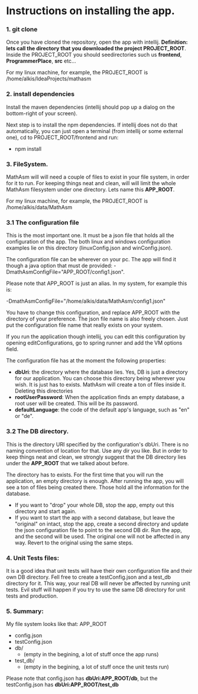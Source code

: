 # Instructions on installing the app.


### 1. git clone
Once you have cloned the repository, open the app with intellij.
**Definition: lets call the directory that you downloaded the project PROJECT_ROOT**.
Inside the PROJECT_ROOT you should seedirectories such us **frontend**, **ProgrammerPlace**, **src** etc...

For my linux machine, for example, the PROJECT_ROOT is /home/alkis/IdeaProjects/mathasm


### 2. install dependencies
Install the maven dependencies (intellij should pop up a dialog on the bottom-right of your screen).

Next step is to install the npm dependencies. If intellij does not do that automatically, you can just open a terminal
(from intellij or some external one), cd to PROJECT_ROOT/frontend and run:
- npm install


### 3. FileSystem.
MathAsm will will need a couple of files to exist in your file system, in order for it to run.
For keeping things neat and clean, will will limit the whole MathAsm filesystem under one directory.
Lets name this **APP_ROOT**.

For my linux machine, for example, the PROJECT_ROOT is /home/alkis/data/MathAsm


### 3.1 The configuration file
This is the most important one. It must be a json file that holds all the configuration of the app.
The both linux and windows configuration examples lie on this directory (linuxConfig.json and winConfig.json).

The configuration file can be wherever on your pc. The app will find it though a java option that must de provided:
-DmathAsmConfigFile="APP_ROOT/config1.json".

Please note that APP_ROOT is just an alias.
In my system, for example this is:

-DmathAsmConfigFile="/home/alkis/data/MathAsm/config1.json"

You have to change this configuration, and replace APP_ROOT with the directory of your preference.
The json file name is also freely chosen. Just put the configuration file name that really exists on your system.

If you run the application though intellij, you can edit this configuration by opening editConfigurations, go to spring runner
and add the VM options field.

The configuration file has at the moment the following properties:
- **dbUri**: the directory where the database lies. Yes, DB is just a directory for our application. You can choose this directory being wherever you wish.
   It is just has to exists. MathAsm will create a ton of files inside it. Deleting this directories
- **rootUserPassword**: When the application finds an empty database, a root user will be created. This will be its password.
- **defaultLanguage**: the code of the default app's language, such as "en" or "de".


### 3.2 The DB directory.
This is the directory URI specified by the configuration's dbUri.
There is no naming convention of location for that. Use any dir you like.
But in order to keep things neat and clean, we strongly suggest that the DB directory lies under the **APP_ROOT**
that we talked about before.

The directory has to exists. For the first time that you will run the application, an empty directory is enough.
After running the app, you will see a ton of files being created there. Those hold all the information for the database.

- If you want to "drop" your whole DB, stop the app, empty out this directory and start again.
- If you want to start the app with a second database, but leave the "original" on intact, stop the app,
    create a second directory and update the json configuration file to point to the second DB dir. Run the app, and
    the second will be used. The original one will not be affected in any way. Revert to the original using the same steps.
    
### 4. Unit Tests files:
It is a good idea that unit tests will have their own configuration file and their own DB directory.
Fell free to create a testConfig.json and a test_db directory for it. This way, your real DB will never be affected
by running unit tests. Evil stuff will happen if you try to use the same DB directory for unit tests and production.


### 5. Summary:
My file system looks like that:
APP_ROOT
- config.json
- testConfig.json
- db/
  - (empty in the begining, a lot of stuff once the app runs)
- test_db/
  - (empty in the begining, a lot of stuff once the unit tests run)


Please note that config.json has **dbUri:APP_ROOT/db**,
but the testConfig.json has **dbUri:APP_ROOT/test_db**